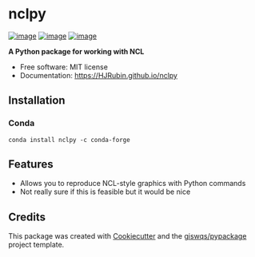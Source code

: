# nclpy


[![image](https://img.shields.io/pypi/v/nclpy.svg)](https://pypi.python.org/pypi/nclpy)
[![image](https://img.shields.io/badge/License-MIT-yellow.svg)](https://opensource.org/licenses/MIT)
[![image](https://img.shields.io/conda/vn/conda-forge/nclpy.svg)](https://anaconda.org/conda-forge/nclpy)



**A Python package for working with NCL**


-   Free software: MIT license
-   Documentation: https://HJRubin.github.io/nclpy
    
## Installation

### Conda

``` 
conda install nclpy -c conda-forge
```
## Features

-   Allows you to reproduce NCL-style graphics with Python commands
-   Not really sure if this is feasible but it would be nice

## Credits

This package was created with [Cookiecutter](https://github.com/cookiecutter/cookiecutter) and the [giswqs/pypackage](https://github.com/giswqs/pypackage) project template.
